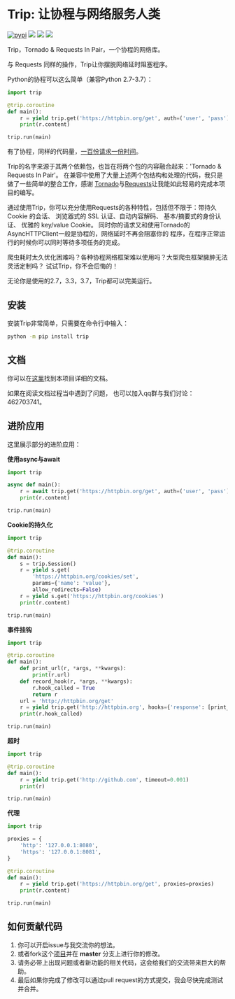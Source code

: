 # Trip: 让协程与网络服务人类

[![pypi][pypi-image]][pypi]
[![][pyversion-image]][pypi]
[![][thanks-image]][thanks]
[![][english-image]][english]

Trip，Tornado & Requests In Pair，一个协程的网络库。

与 Requests 同样的操作，Trip让你摆脱网络延时阻塞程序。

Python的协程可以这么简单（兼容Python 2.7-3.7）：

```python
import trip

@trip.coroutine
def main():
    r = yield trip.get('https://httpbin.org/get', auth=('user', 'pass'))
    print(r.content)

trip.run(main)
```

有了协程，同样的代码量，[一百份请求一份时间][demo]。

Trip的名字来源于其两个依赖包，也旨在将两个包的内容融合起来：'Tornado & Requests In Pair'。
在兼容中使用了大量上述两个包结构和处理的代码，我只是做了一些简单的整合工作，感谢
[Tornado][tornado]与[Requests][requests]让我能如此轻易的完成本项目的编写。


通过使用Trip，你可以充分使用Requests的各种特性，包括但不限于：带持久 Cookie 的会话、
浏览器式的 SSL 认证、自动内容解码、 基本/摘要式的身份认证、 优雅的 key/value Cookie。
同时你的请求又和使用Tornado的AsyncHTTPClient一般是协程的，网络延时不再会阻塞你的
程序，在程序正常运行的时候你可以同时等待多项任务的完成。

爬虫耗时太久优化困难吗？各种协程网络框架难以使用吗？大型爬虫框架臃肿无法灵活定制吗？
试试Trip，你不会后悔的！

无论你是使用的2.7，3.3，3.7，Trip都可以完美运行。

## 安装

安装Trip非常简单，只需要在命令行中输入：

```bash
python -m pip install trip
```

## 文档

你可以在[这里][document]找到本项目详细的文档。

如果在阅读文档过程当中遇到了问题，
也可以加入qq群与我们讨论：462703741。


## 进阶应用

这里展示部分的进阶应用：

**使用async与await**

```python
import trip

async def main():
    r = await trip.get('https://httpbin.org/get', auth=('user', 'pass'))
    print(r.content)

trip.run(main)
```

**Cookie的持久化**

```python
import trip

@trip.coroutine
def main():
    s = trip.Session()
    r = yield s.get(
        'https://httpbin.org/cookies/set',
        params={'name': 'value'},
        allow_redirects=False)
    r = yield s.get('https://httpbin.org/cookies')
    print(r.content)

trip.run(main)
```

**事件挂钩**

```python
import trip

@trip.coroutine
def main():
    def print_url(r, *args, **kwargs):
        print(r.url)
    def record_hook(r, *args, **kwargs):
        r.hook_called = True
        return r
    url = 'http://httpbin.org/get'
    r = yield trip.get('http://httpbin.org', hooks={'response': [print_url, record_hook]})
    print(r.hook_called)

trip.run(main)
```

**超时**

```python
import trip

@trip.coroutine
def main():
    r = yield trip.get('http://github.com', timeout=0.001)
    print(r)

trip.run(main)
```

**代理**

```python
import trip

proxies = {
    'http': '127.0.0.1:8080',
    'https': '127.0.0.1:8081',
}

@trip.coroutine
def main():
    r = yield trip.get('https://httpbin.org/get', proxies=proxies)
    print(r.content)

trip.run(main)
```

## 如何贡献代码

1. 你可以开启issue与我交流你的想法。
2. 或者fork这个[项目][homepage]并在 **master** 分支上进行你的修改。
3. 请务必带上出现问题或者新功能的相关代码，这会给我们的交流带来巨大的帮助。
4. 最后如果你完成了修改可以通过pull request的方式提交，我会尽快完成测试并合并。

[pyversion-image]: https://img.shields.io/pypi/pyversions/trip.svg
[pypi]: https://pypi.python.org/pypi/trip
[pypi-image]: https://img.shields.io/pypi/v/trip.svg
[english]: https://github.com/littlecodersh/trip/blob/master/README.md
[english-image]: https://img.shields.io/badge/english---%3E-yellow.svg
[thanks]: https://saythanks.io/to/littlecodersh
[thanks-image]: https://img.shields.io/badge/Say%20Thanks-!-1EAEDB.svg
[demo]: https://gist.github.com/littlecodersh/6803d2c3382de9a7793a0189db72f538
[tornado]: https://github.com/tornadoweb/tornado
[requests]: https://github.com/requests/requests
[document]: http://trip.readthedocs.io/
[homepage]: http://github.com/littlecodersh/trip
